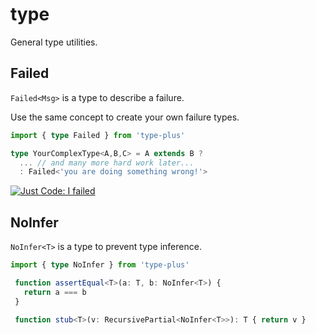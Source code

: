 # type

General type utilities.

## Failed

`Failed<Msg>` is a type to describe a failure.

Use the same concept to create your own failure types.

```ts
import { type Failed } from 'type-plus'

type YourComplexType<A,B,C> = A extends B ?
  ... // and many more hard work later...
  : Failed<'you are doing something wrong!'>
```

[![Just Code: I failed][failed-type]][failed-type-url]

## NoInfer

`NoInfer<T>` is a type to prevent type inference.

```ts
import { type NoInfer } from 'type-plus'

 function assertEqual<T>(a: T, b: NoInfer<T>) {
   return a === b
 }

 function stub<T>(v: RecursivePartial<NoInfer<T>>): T { return v }
```

[failed-type]: https://img.youtube.com/vi/3pEXVe6KJO4/0.jpg
[failed-type-url]: https://www.youtube.com/live/3pEXVe6KJO4
